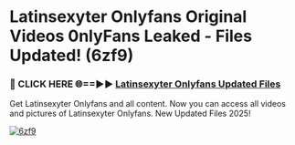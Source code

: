 # Latinsexyter Onlyfans Original Videos 0nlyFans Leaked - Files Updated! (6zf9)

<h3>🔴 CLICK HERE 🌐==►► <a href="https://tinyurl.com/ehrbuxhb" rel="nofollow">Latinsexyter Onlyfans Updated Files</a></h3>

Get Latinsexyter Onlyfans and all content. Now you can access all videos and pictures of Latinsexyter Onlyfans. New Updated Files 2025!

[![6zf9](https://i.imgur.com/lVYEuWS.gif)](https://tinyurl.com/ehrbuxhb)
